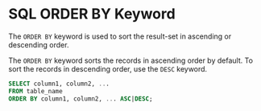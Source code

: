 # SQL ORDER BY Keyword

The `ORDER BY` keyword is used to sort the result-set in ascending or descending order.

The `ORDER BY` keyword sorts the records in ascending order by default. To sort the records in descending order, use the `DESC` keyword.

```sql
SELECT column1, column2, ...
FROM table_name
ORDER BY column1, column2, ... ASC|DESC;
```
